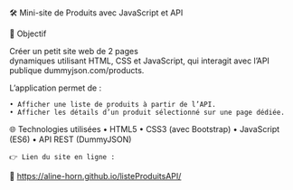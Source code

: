 🛠️ Mini-site de Produits avec JavaScript et API

🎯 Objectif

Créer un petit site web de 2 pages dynamiques utilisant HTML, CSS et JavaScript, qui interagit avec l’API publique dummyjson.com/products.

L’application permet de :

    • Afficher une liste de produits à partir de l’API.
    • Afficher les détails d’un produit sélectionné sur une page dédiée.

🌐 Technologies utilisées
    • HTML5
    • CSS3 (avec Bootstrap)
    • JavaScript (ES6)
    • API REST (DummyJSON)

    👉 Lien du site en ligne :
🔗 https://aline-horn.github.io/listeProduitsAPI/

